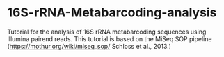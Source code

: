 # 16S-rRNA-Metabarcoding-analysis
Tutorial for the analysis of 16S rRNA metabarcoding sequences using Illumina pairend reads. This tutorial is based on the MiSeq SOP pipeline (https://mothur.org/wiki/miseq_sop/ Schloss et al., 2013.)


